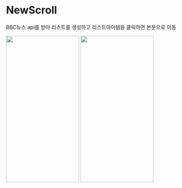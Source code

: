 # NewScroll
BBC뉴스 api를 받아 리스트를 생성하고 리스트아이템을 클릭하면 본문으로 이동

<img src = "https://user-images.githubusercontent.com/119280160/229792508-ce39647d-df24-40ff-9409-9aa7bc0b24ce.png" width = "200" height = "400"/>
<img src = "https://user-images.githubusercontent.com/119280160/229792554-05705513-92cb-4e7a-9c87-6aaa4b42a46f.png" width = "200" height = "400"/>

 
